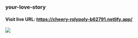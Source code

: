 ### your-love-story

#### Visit live URL: https://cheery-rolypoly-b62791.netlify.app/
<a href="https://cheery-rolypoly-b62791.netlify.app/"><img src="https://user-images.githubusercontent.com/109923493/215607470-d0bff518-3770-4486-9bca-11874f83c8a7.jpg"></a>
